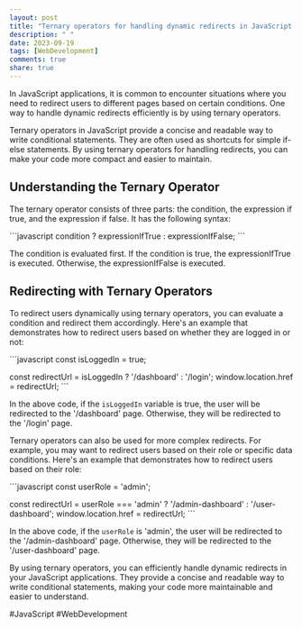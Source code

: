 ```yaml
---
layout: post
title: "Ternary operators for handling dynamic redirects in JavaScript applications"
description: " "
date: 2023-09-19
tags: [WebDevelopment]
comments: true
share: true
---
```


In JavaScript applications, it is common to encounter situations where you need to redirect users to different pages based on certain conditions. One way to handle dynamic redirects efficiently is by using ternary operators.

Ternary operators in JavaScript provide a concise and readable way to write conditional statements. They are often used as shortcuts for simple if-else statements. By using ternary operators for handling redirects, you can make your code more compact and easier to maintain.

## Understanding the Ternary Operator

The ternary operator consists of three parts: the condition, the expression if true, and the expression if false. It has the following syntax:

\```javascript
condition ? expressionIfTrue : expressionIfFalse;
\```

The condition is evaluated first. If the condition is true, the expressionIfTrue is executed. Otherwise, the expressionIfFalse is executed. 

## Redirecting with Ternary Operators

To redirect users dynamically using ternary operators, you can evaluate a condition and redirect them accordingly. Here's an example that demonstrates how to redirect users based on whether they are logged in or not:

\```javascript
const isLoggedIn = true;

const redirectUrl = isLoggedIn ? '/dashboard' : '/login';
window.location.href = redirectUrl;
\```

In the above code, if the `isLoggedIn` variable is true, the user will be redirected to the '/dashboard' page. Otherwise, they will be redirected to the '/login' page.

Ternary operators can also be used for more complex redirects. For example, you may want to redirect users based on their role or specific data conditions. Here's an example that demonstrates how to redirect users based on their role:

\```javascript
const userRole = 'admin';

const redirectUrl = userRole === 'admin' ? '/admin-dashboard' : '/user-dashboard';
window.location.href = redirectUrl;
\```

In the above code, if the `userRole` is 'admin', the user will be redirected to the '/admin-dashboard' page. Otherwise, they will be redirected to the '/user-dashboard' page.

By using ternary operators, you can efficiently handle dynamic redirects in your JavaScript applications. They provide a concise and readable way to write conditional statements, making your code more maintainable and easier to understand.

#JavaScript #WebDevelopment